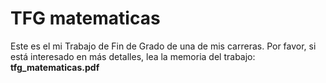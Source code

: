 # TFG matematicas

Este es el mi Trabajo de Fin de Grado de una de mis carreras. Por favor, si está interesado en más detalles, lea la memoria del trabajo: **tfg_matematicas.pdf**

